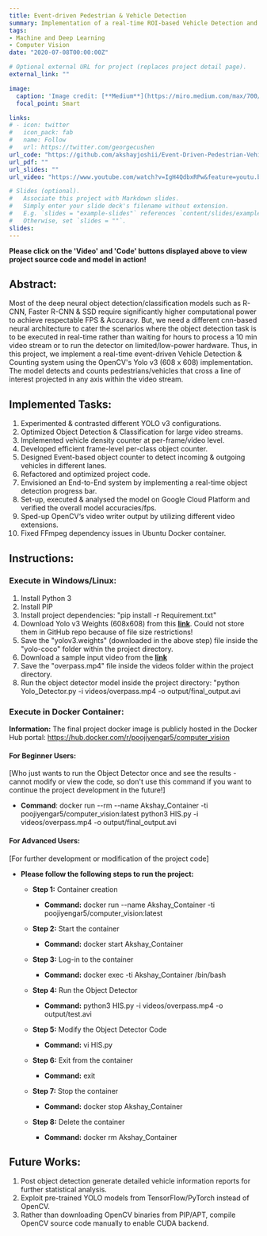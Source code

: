 ```yaml
---
title: Event-driven Pedestrian & Vehicle Detection
summary: Implementation of a real-time ROI-based Vehicle Detection and Counting system using OpenCV & YOLO.
tags:
- Machine and Deep Learning
- Computer Vision
date: "2020-07-08T00:00:00Z"

# Optional external URL for project (replaces project detail page).
external_link: ""

image:
  caption: 'Image credit: [**Medium**](https://miro.medium.com/max/700/1*QOGcvHbrDZiCqTG6THIQ_w.png)'
  focal_point: Smart

links:
# - icon: twitter
#   icon_pack: fab
#   name: Follow
#   url: https://twitter.com/georgecushen
url_code: "https://github.com/akshayjoshii/Event-Driven-Pedestrian-Vehicle-Detection"
url_pdf: ""
url_slides: ""
url_video: "https://www.youtube.com/watch?v=IgH4QdbxRPw&feature=youtu.be"

# Slides (optional).
#   Associate this project with Markdown slides.
#   Simply enter your slide deck's filename without extension.
#   E.g. `slides = "example-slides"` references `content/slides/example-slides.md`.
#   Otherwise, set `slides = ""`.
slides: 
---
```


**Please click on the 'Video' and 'Code' buttons displayed above to view project source code and model in action!**

## Abstract: 
Most of the deep neural object detection/classification models such as R-CNN, Faster R-CNN & SSD require significantly higher computational power to achieve respectable FPS & Accuracy. But, we need a different cnn-based neural architecture to cater the scenarios where the object detection task is to be executed in real-time rather than waiting for hours to process a 10 min video stream or to run the detector on limited/low-power hardware. Thus, in this project, we implement a real-time event-driven Vehicle Detection & Counting system using the OpenCV's Yolo v3 (608 x 608) implementation. The model detects and counts pedestrians/vehicles that cross a line of interest projected in any axis within the video stream.

## Implemented Tasks:

1. Experimented & contrasted different YOLO v3 configurations.
2. Optimized Object Detection & Classification for large video streams.
3. Implemented vehicle density counter at per-frame/video level.
4. Developed efficient frame-level per-class object counter.
5. Designed Event-based object counter to detect incoming & outgoing vehicles in different lanes.
6. Refactored and optimized project code. 
7. Envisioned an End-to-End system by implementing a real-time object detection progress bar.
8. Set-up, executed & analysed the model on Google Cloud Platform and verified the overall model accuracies/fps.
9. Sped-up OpenCV‘s video writer output by utilizing different video extensions.
10. Fixed FFmpeg dependency issues in Ubuntu Docker container.

## Instructions:

### Execute in Windows/Linux:

1. Install Python 3
2. Install PIP
3. Install project dependencies: "pip install -r Requirement.txt"
4. Download Yolo v3 Weights (608x608) from this [**link**](https://drive.google.com/drive/folders/1jFs9NSD_kiRR7wzLuC6o-IzBjzq9h0jW?usp=sharing). Could not store them in GitHub repo because of file size restrictions!
5. Save the "yolov3.weights" (downloaded in the above step) file inside the "yolo-coco" folder within the project directory.
6. Download a sample input video from the [**link**](https://drive.google.com/file/d/1k9mTMGVxDpLqlqr4T7mci-viInS5Pe_M/view?usp=sharing)
7. Save the "overpass.mp4" file inside the videos folder within the project directory.
8. Run the object detector model inside the project directory: "python Yolo_Detector.py -i videos/overpass.mp4 -o output/final_output.avi


### Execute in Docker Container:
**Information:** The final project docker image is publicly hosted in the Docker Hub portal: https://hub.docker.com/r/poojiyengar5/computer_vision

#### For Beginner Users:
[Who just wants to run the Object Detector once and see the results - cannot modify or view the code, so don't use this command if you want to continue the project development in the future!]

- **Command**: docker run --rm --name Akshay_Container -ti poojiyengar5/computer_vision:latest python3 HIS.py -i videos/overpass.mp4 -o output/final_output.avi

#### For Advanced Users:
[For further development or modification of the project code]

- **Please follow the following steps to run the project:**
	- **Step 1:** Container creation
		* **Command:** docker run --name Akshay_Container -ti poojiyengar5/computer_vision:latest

	- **Step 2:** Start the container
		* **Command:** docker start Akshay_Container

	- **Step 3:** Log-in to the container
		* **Command:** docker exec -ti Akshay_Container /bin/bash

	- **Step 4:** Run the Object Detector
		* **Command:** python3 HIS.py -i videos/overpass.mp4 -o output/test.avi

	- **Step 5:** Modify the Object Detector Code
		* **Command:** vi HIS.py

	- **Step 6:** Exit from the container
		* **Command:** exit

	- **Step 7:** Stop the container
		* **Command:** docker stop Akshay_Container

	- **Step 8:** Delete the container
		* **Command:** docker rm Akshay_Container


## Future Works:

1. Post object detection generate detailed vehicle information reports for further statistical analysis.
2. Exploit pre-trained YOLO models from TensorFlow/PyTorch instead of OpenCV.
3. Rather than downloading OpenCV binaries from PIP/APT, compile OpenCV source code manually to enable CUDA backend.


